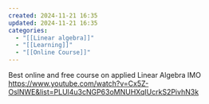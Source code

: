 ```yaml
---
created: 2024-11-21 16:35
updated: 2024-11-21 16:35
categories:
  - "[[Linear algebra]]"
  - "[[Learning]]"
  - "[[Online Course]]"
---
```

Best online and free course on applied Linear Algebra IMO
https://www.youtube.com/watch?v=Cx5Z-OslNWE&list=PLUl4u3cNGP63oMNUHXqIUcrkS2PivhN3k 